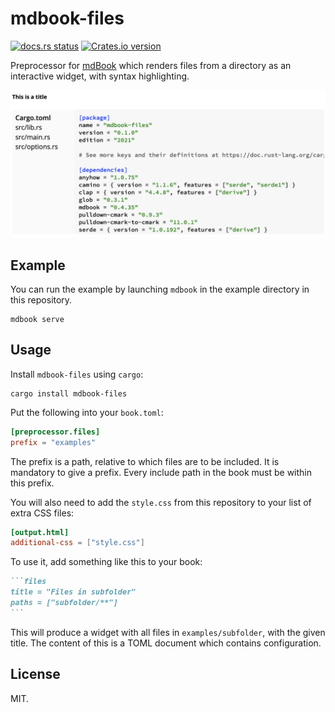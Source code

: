 # mdbook-files

[![docs.rs status](https://img.shields.io/docsrs/mdbook-files)](https://docs.rs/mdbook-files)
[![Crates.io version](https://img.shields.io/crates/v/mdbook-files)](https://crates.io/crates/mdbook-files)

Preprocessor for [mdBook][mdBook] which renders files from a directory as an
interactive widget, with syntax highlighting.

![Example of mdbook-files](example.png)

## Example

You can run the example by launching `mdbook` in the example directory in this
repository.

```
mdbook serve
```

## Usage

Install `mdbook-files` using `cargo`:

```
cargo install mdbook-files
```

Put the following into your `book.toml`:

```toml
[preprocessor.files]
prefix = "examples"
```

The prefix is a path, relative to which files are to be included.  It is
mandatory to give a prefix. Every include path in the book must be within this
prefix.

You will also need to add the `style.css` from this repository to your list of
extra CSS files:

```toml
[output.html]
additional-css = ["style.css"]
```

To use it, add something like this to your book:

~~~markdown
```files
title = "Files in subfolder"
paths = ["subfolder/**"]
```
~~~

This will produce a widget with all files in `examples/subfolder`, with the given
title. The content of this is a TOML document which contains configuration.

## License

MIT.

[mdBook]: https://github.com/rust-lang/mdBook/
